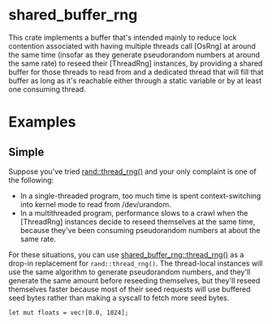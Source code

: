 # shared_buffer_rng

This crate implements a buffer that's intended mainly to reduce lock contention associated with having 
multiple threads call [OsRng] at around the same time (insofar as they generate pseudorandom numbers at around the same
rate) to reseed their [ThreadRng] instances, by providing a shared buffer for those threads to read from and a dedicated 
thread that will fill that buffer as long as it's reachable either through a static variable or by at least one
consuming thread.

# Examples

## Simple

Suppose you've tried [rand::thread_rng()](https://rust-random.github.io/rand/rand/fn.thread_rng.html) and your only
complaint is one of the following:

* In a single-threaded program, too much time is spent context-switching into kernel mode to read from /dev/urandom.
* In a multithreaded program, performance slows to a crawl when the [ThreadRng] instances decide to reseed themselves
  at the same time, because they've been consuming pseudorandom numbers at about the same rate. 

For these situations, you can use [shared_buffer_rng::thread_rng()]() as a drop-in replacement for 
`rand::thread_rng()`. The thread-local instances will use the same algorithm to generate pseudorandom numbers, and
they'll generate the same amount before reseeding themselves, but they'll reseed themselves faster because most of their
seed requests will use buffered seed bytes rather than making a syscall to fetch more seed bytes.

```
let mut floats = vec![0.0, 1024];
```